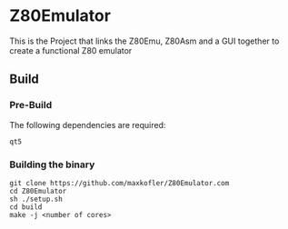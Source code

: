# Z80Emulator

This is the Project that links the Z80Emu, Z80Asm and a GUI together to create a functional Z80 emulator

## Build
### Pre-Build
The following dependencies are required:
```
qt5
```
### Building the binary
```
git clone https://github.com/maxkofler/Z80Emulator.com
cd Z80Emulator
sh ./setup.sh
cd build
make -j <number of cores>
```
